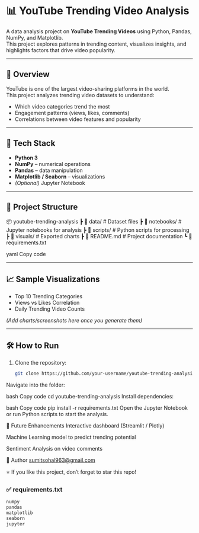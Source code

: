 # 📊 YouTube Trending Video Analysis

A data analysis project on **YouTube Trending Videos** using Python, Pandas, NumPy, and Matplotlib.  
This project explores patterns in trending content, visualizes insights, and highlights factors that drive video popularity.

---

## 🚀 Overview
YouTube is one of the largest video-sharing platforms in the world.  
This project analyzes trending video datasets to understand:
- Which video categories trend the most  
- Engagement patterns (views, likes, comments)  
- Correlations between video features and popularity  

---

## 🔧 Tech Stack
- **Python 3**  
- **NumPy** – numerical operations  
- **Pandas** – data manipulation  
- **Matplotlib / Seaborn** – visualizations  
- *(Optional)* Jupyter Notebook  

---

## 📂 Project Structure
📦 youtube-trending-analysis
┣ 📂 data/ # Dataset files
┣ 📂 notebooks/ # Jupyter notebooks for analysis
┣ 📂 scripts/ # Python scripts for processing
┣ 📂 visuals/ # Exported charts
┣ 📜 README.md # Project documentation
┗ 📜 requirements.txt

yaml
Copy code

---

## 📈 Sample Visualizations
- Top 10 Trending Categories  
- Views vs Likes Correlation  
- Daily Trending Video Counts  

*(Add charts/screenshots here once you generate them)*

---

## 🛠️ How to Run
1. Clone the repository:  
   ```bash
   git clone https://github.com/your-username/youtube-trending-analysis.git
Navigate into the folder:

bash
Copy code
cd youtube-trending-analysis
Install dependencies:

bash
Copy code
pip install -r requirements.txt
Open the Jupyter Notebook or run Python scripts to start the analysis.

🌟 Future Enhancements
Interactive dashboard (Streamlit / Plotly)

Machine Learning model to predict trending potential

Sentiment Analysis on video comments

👤 Author
sumitsohal963@gmail.com

⭐ If you like this project, don’t forget to star this repo!

 
### ✅ requirements.txt  
```txt
numpy
pandas
matplotlib
seaborn
jupyter
